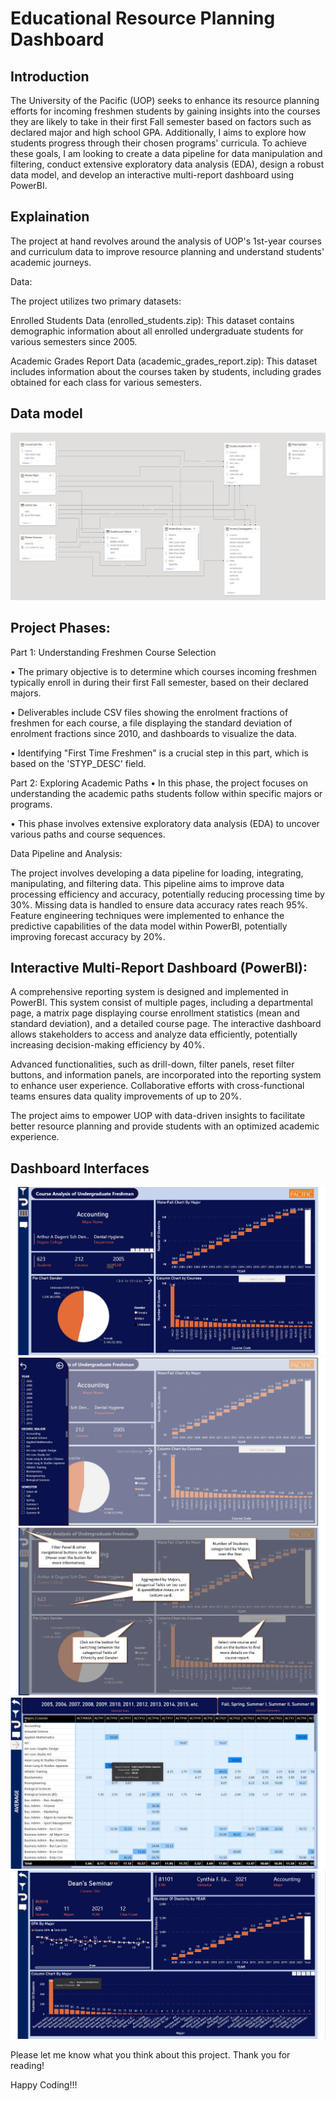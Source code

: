 # Educational Resource Planning Dashboard

## Introduction

The University of the Pacific (UOP) seeks to enhance its resource planning efforts for incoming freshmen students by gaining insights into the courses they are likely to take in their first Fall semester based on factors such as declared major and high school GPA. Additionally, I aims to explore how students progress through their chosen programs' curricula. To achieve these goals, I am looking to create a data pipeline for data manipulation and filtering, conduct extensive exploratory data analysis (EDA), design a robust data model, and develop an interactive multi-report dashboard using PowerBI.

## Explaination

The project at hand revolves around the analysis of UOP's 1st-year courses and curriculum data to improve resource planning and understand students' academic journeys.

Data:

The project utilizes two primary datasets:

Enrolled Students Data (enrolled_students.zip): This dataset contains demographic information about all enrolled undergraduate students for various semesters since 2005.

Academic Grades Report Data (academic_grades_report.zip): This dataset includes information about the courses taken by students, including grades obtained for each class for various semesters.

## Data model
<img src="Course_Data_model.jpg">

## Project Phases:

Part 1: Understanding Freshmen Course Selection

•	The primary objective is to determine which courses incoming freshmen typically enroll in during their first Fall semester, based on their declared majors.

•	Deliverables include CSV files showing the enrolment fractions of freshmen for each course, a file displaying the standard deviation of enrolment fractions since 2010, and dashboards to visualize the data.

•	Identifying "First Time Freshmen" is a crucial step in this part, which is based on the 'STYP_DESC' field.

Part 2: Exploring Academic Paths
•	In this phase, the project focuses on understanding the academic paths students follow within specific majors or programs.

•	This phase involves extensive exploratory data analysis (EDA) to uncover various paths and course sequences.

Data Pipeline and Analysis:

The project involves developing a data pipeline for loading, integrating, manipulating, and filtering data. This pipeline aims to improve data processing efficiency and accuracy, potentially reducing processing time by 30%. Missing data is handled to ensure data accuracy rates reach 95%. Feature engineering techniques were implemented to enhance the predictive capabilities of the data model within PowerBI, potentially improving forecast accuracy by 20%.

## Interactive Multi-Report Dashboard (PowerBI):

A comprehensive reporting system is designed and implemented in PowerBI. This system consist of multiple pages, including a departmental page, a matrix page displaying course enrollment statistics (mean and standard deviation), and a detailed course page. The interactive dashboard allows stakeholders to access and analyze data efficiently, potentially increasing decision-making efficiency by 40%.

Advanced functionalities, such as drill-down, filter panels, reset filter buttons, and information panels, are incorporated into the reporting system to enhance user experience. Collaborative efforts with cross-functional teams ensures data quality improvements of up to 20%.

The project aims to empower UOP with data-driven insights to facilitate better resource planning and provide students with an optimized academic experience.

## Dashboard Interfaces

<img src="Dashboard\Interface\Main_report.jpg">

<img src="Dashboard\Interface\Filter_panel.jpg">

<img src="Dashboard\Interface\Information_panel.jpg">

<img src="Dashboard\Interface\Matrix_report.jpg">

<img src="Dashboard\Interface\Course_report.jpg">


Please let me know what you think about this project. Thank you for reading!

Happy Coding!!!

